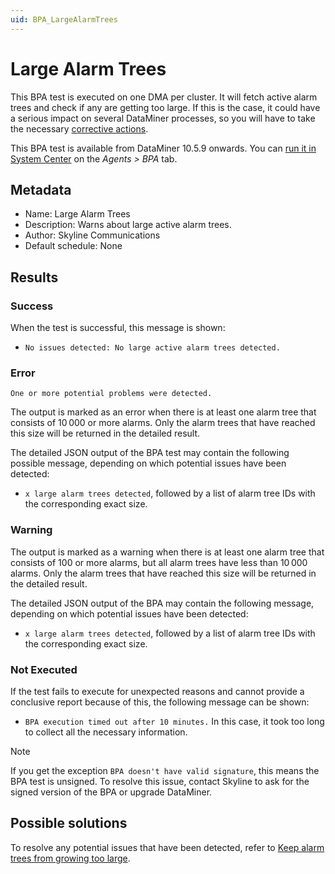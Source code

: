 ```yaml
---
uid: BPA_LargeAlarmTrees
---
```


# Large Alarm Trees

This BPA test is executed on one DMA per cluster. It will fetch active alarm trees and check if any are getting too large. If this is the case, it could have a serious impact on several DataMiner processes, so you will have to take the necessary [corrective actions](xref:Best_practices_for_assigning_alarm_severity_levels#keep-alarm-trees-from-growing-too-large).

This BPA test is available from DataMiner 10.5.9<!-- RN 42952 --> onwards. You can [run it in System Center](xref:Running_BPA_tests) on the *Agents > BPA* tab.

## Metadata

- Name: Large Alarm Trees
- Description: Warns about large active alarm trees.
- Author: Skyline Communications
- Default schedule: None

## Results

### Success

When the test is successful, this message is shown:

- `No issues detected: No large active alarm trees detected.`

### Error

`One or more potential problems were detected.`

The output is marked as an error when there is at least one alarm tree that consists of 10&thinsp;000 or more alarms. Only the alarm trees that have reached this size will be returned in the detailed result.

The detailed JSON output of the BPA test may contain the following possible message, depending on which potential issues have been detected:

- `x large alarm trees detected`, followed by a list of alarm tree IDs with the corresponding exact size.

### Warning

The output is marked as a warning when there is at least one alarm tree that consists of 100 or more alarms, but all alarm trees have less than 10&thinsp;000 alarms. Only the alarm trees that have reached this size will be returned in the detailed result.

The detailed JSON output of the BPA may contain the following message, depending on which potential issues have been detected:

- `x large alarm trees detected`, followed by a list of alarm tree IDs with the corresponding exact size.

### Not Executed

If the test fails to execute for unexpected reasons and cannot provide a conclusive report because of this, the following message can be shown:

- `BPA execution timed out after 10 minutes.` In this case, it took too long to collect all the necessary information.

> [!NOTE]
> If you get the exception `BPA doesn't have valid signature`, this means the BPA test is unsigned. To resolve this issue, contact Skyline to ask for the signed version of the BPA or upgrade DataMiner.

## Possible solutions

To resolve any potential issues that have been detected, refer to [Keep alarm trees from growing too large](xref:Best_practices_for_assigning_alarm_severity_levels#keep-alarm-trees-from-growing-too-large).
